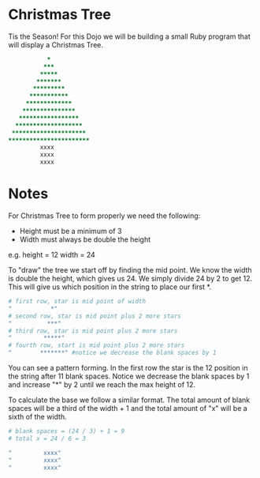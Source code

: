 Christmas Tree
==============

Tis the Season! For this Dojo we will be building a small Ruby program
that will display a Christmas Tree.


```ruby
           *
          ***
         *****
        *******
       *********
      ***********
     *************
    ***************
   *****************
  *******************
 *********************
***********************
         xxxx
         xxxx
         xxxx
```

Notes
=====

For Christmas Tree to form properly we need the following:

* Height must be a minimum of 3
* Width must always be double the height

e.g. height = 12
     width = 24

To "draw" the tree we start off by finding the mid point. We know the width
is double the height, which gives us 24.  We simply divide 24 by 2 to get 12.
This will give us which position in the string to place our first *.

```ruby
# first row, star is mid point of width
"           *"
# second row, star is mid point plus 2 more stars
"          ***"
# third row, star is mid point plus 2 more stars
"         *****"
# fourth row, start is mid point plus 2 more stars
"        *******" #notice we decrease the blank spaces by 1
```

You can see a pattern forming. In the first row the star is the 12
position in the string after 11 blank spaces. Notice we decrease the blank
spaces by 1 and increase "*" by 2 until we reach the max height of 12.

To calculate the base we follow a similar format. The total amount of
blank spaces will be a third of the width + 1 and the total amount of "x" will
be a sixth of the width.

```ruby
# blank spaces = (24 / 3) + 1 = 9
# total x = 24 / 6 = 3

"         xxxx"
"         xxxx"
"         xxxx"
```
